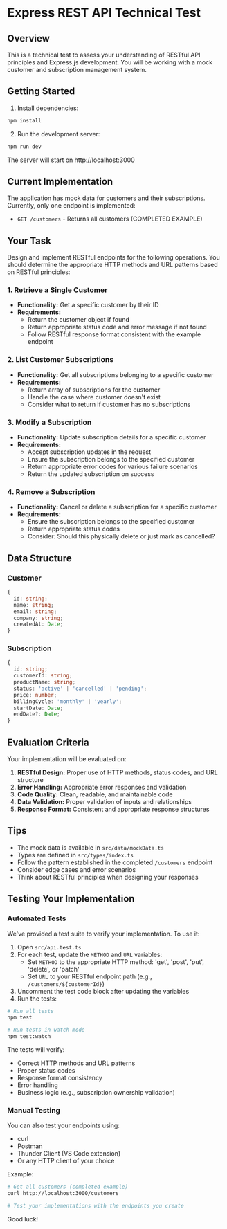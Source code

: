 # Express REST API Technical Test

## Overview
This is a technical test to assess your understanding of RESTful API principles and Express.js development. You will be working with a mock customer and subscription management system.

## Getting Started

1. Install dependencies:
```bash
npm install
```

2. Run the development server:
```bash
npm run dev
```

The server will start on http://localhost:3000

## Current Implementation

The application has mock data for customers and their subscriptions. Currently, only one endpoint is implemented:

- `GET /customers` - Returns all customers (COMPLETED EXAMPLE)

## Your Task

Design and implement RESTful endpoints for the following operations. You should determine the appropriate HTTP methods and URL patterns based on RESTful principles:

### 1. Retrieve a Single Customer
- **Functionality:** Get a specific customer by their ID
- **Requirements:**
  - Return the customer object if found
  - Return appropriate status code and error message if not found
  - Follow RESTful response format consistent with the example endpoint

### 2. List Customer Subscriptions
- **Functionality:** Get all subscriptions belonging to a specific customer
- **Requirements:**
  - Return array of subscriptions for the customer
  - Handle the case where customer doesn't exist
  - Consider what to return if customer has no subscriptions

### 3. Modify a Subscription
- **Functionality:** Update subscription details for a specific customer
- **Requirements:**
  - Accept subscription updates in the request
  - Ensure the subscription belongs to the specified customer
  - Return appropriate error codes for various failure scenarios
  - Return the updated subscription on success

### 4. Remove a Subscription
- **Functionality:** Cancel or delete a subscription for a specific customer
- **Requirements:**
  - Ensure the subscription belongs to the specified customer
  - Return appropriate status codes
  - Consider: Should this physically delete or just mark as cancelled?

## Data Structure

### Customer
```typescript
{
  id: string;
  name: string;
  email: string;
  company: string;
  createdAt: Date;
}
```

### Subscription
```typescript
{
  id: string;
  customerId: string;
  productName: string;
  status: 'active' | 'cancelled' | 'pending';
  price: number;
  billingCycle: 'monthly' | 'yearly';
  startDate: Date;
  endDate?: Date;
}
```

## Evaluation Criteria

Your implementation will be evaluated on:

1. **RESTful Design:** Proper use of HTTP methods, status codes, and URL structure
2. **Error Handling:** Appropriate error responses and validation
3. **Code Quality:** Clean, readable, and maintainable code
4. **Data Validation:** Proper validation of inputs and relationships
5. **Response Format:** Consistent and appropriate response structures

## Tips

- The mock data is available in `src/data/mockData.ts`
- Types are defined in `src/types/index.ts`
- Follow the pattern established in the completed `/customers` endpoint
- Consider edge cases and error scenarios
- Think about RESTful principles when designing your responses

## Testing Your Implementation

### Automated Tests

We've provided a test suite to verify your implementation. To use it:

1. Open `src/api.test.ts`
2. For each test, update the `METHOD` and `URL` variables:
   - Set `METHOD` to the appropriate HTTP method: 'get', 'post', 'put', 'delete', or 'patch'
   - Set `URL` to your RESTful endpoint path (e.g., `/customers/${customerId}`)
3. Uncomment the test code block after updating the variables
4. Run the tests:

```bash
# Run all tests
npm test

# Run tests in watch mode
npm test:watch
```

The tests will verify:
- Correct HTTP methods and URL patterns
- Proper status codes
- Response format consistency
- Error handling
- Business logic (e.g., subscription ownership validation)

### Manual Testing

You can also test your endpoints using:
- curl
- Postman
- Thunder Client (VS Code extension)
- Or any HTTP client of your choice

Example:
```bash
# Get all customers (completed example)
curl http://localhost:3000/customers

# Test your implementations with the endpoints you create
```

Good luck!